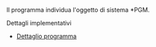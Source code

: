 Il programma individua l'oggetto di sistema \*PGM.

Dettagli implementativi
- [Dettaglio programma](Sorgenti/OG/OG/PG_D)
